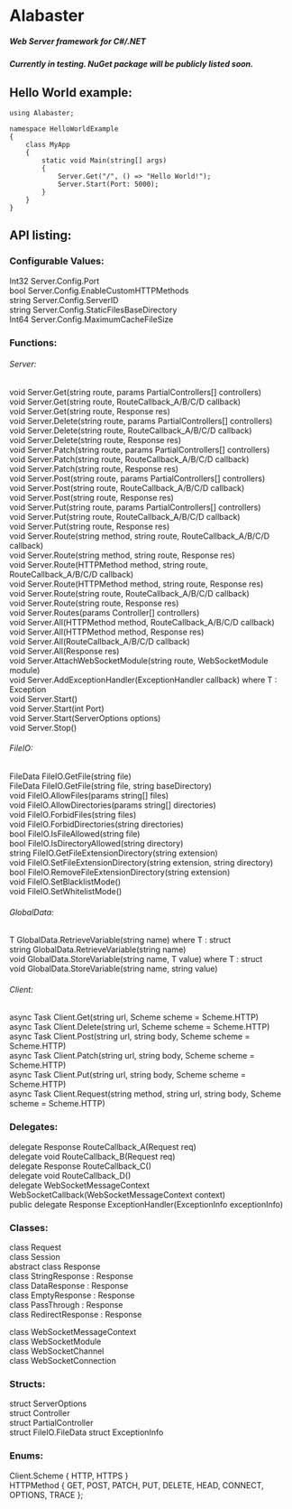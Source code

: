 # Alabaster

##### Web Server framework for C#/.NET

##### Currently in testing. NuGet package will be publicly listed soon.  

## Hello World example:  

```
using Alabaster;

namespace HelloWorldExample
{
    class MyApp
    {
        static void Main(string[] args)
        {
            Server.Get("/", () => "Hello World!");            
            Server.Start(Port: 5000);
        }
    }
}
```

## API listing:  

### Configurable Values:  

Int32 Server.Config.Port  
bool Server.Config.EnableCustomHTTPMethods  
string Server.Config.ServerID  
string Server.Config.StaticFilesBaseDirectory  
Int64 Server.Config.MaximumCacheFileSize  
  
### Functions:  

###### Server:  
void Server.Get(string route, params PartialControllers[] controllers)  
void Server.Get(string route, RouteCallback_A/B/C/D callback)  
void Server.Get(string route, Response res)  
void Server.Delete(string route, params PartialControllers[] controllers)  
void Server.Delete(string route, RouteCallback_A/B/C/D callback)  
void Server.Delete(string route, Response res)  
void Server.Patch(string route, params PartialControllers[] controllers)  
void Server.Patch(string route, RouteCallback_A/B/C/D callback)  
void Server.Patch(string route, Response res)  
void Server.Post(string route, params PartialControllers[] controllers)  
void Server.Post(string route, RouteCallback_A/B/C/D callback)  
void Server.Post(string route, Response res)  
void Server.Put(string route, params PartialControllers[] controllers)  
void Server.Put(string route, RouteCallback_A/B/C/D callback)  
void Server.Put(string route, Response res)   
void Server.Route(string method, string route, RouteCallback_A/B/C/D callback)  
void Server.Route(string method, string route, Response res)  
void Server.Route(HTTPMethod method, string route, RouteCallback_A/B/C/D callback)  
void Server.Route(HTTPMethod method, string route, Response res)  
void Server.Route(string route, RouteCallback_A/B/C/D callback)  
void Server.Route(string route, Response res)  
void Server.Routes(params Controller[] controllers)  
void Server.All(HTTPMethod method, RouteCallback_A/B/C/D callback)  
void Server.All(HTTPMethod method, Response res)  
void Server.All(RouteCallback_A/B/C/D callback)  
void Server.All(Response res)  
void Server.AttachWebSocketModule(string route, WebSocketModule module)  
void Server.AddExceptionHandler<T>(ExceptionHandler callback) where T : Exception  
void Server.Start()  
void Server.Start(int Port)  
void Server.Start(ServerOptions options)  
void Server.Stop()  

###### FileIO:  
FileData FileIO.GetFile(string file)  
FileData FileIO.GetFile(string file, string baseDirectory)  
void FileIO.AllowFiles(params string[] files)  
void FileIO.AllowDirectories(params string[] directories)  
void FileIO.ForbidFiles(string files)  
void FileIO.ForbidDirectories(string directories)  
bool FileIO.IsFileAllowed(string file)  
bool FileIO.IsDirectoryAllowed(string directory)  
string FileIO.GetFileExtensionDirectory(string extension)  
void FileIO.SetFileExtensionDirectory(string extension, string directory)  
bool FileIO.RemoveFileExtensionDirectory(string extension)  
void FileIO.SetBlacklistMode()  
void FileIO.SetWhitelistMode()  

###### GlobalData:  
T GlobalData.RetrieveVariable<T>(string name) where T : struct  
string GlobalData.RetrieveVariable(string name)  
void GlobalData.StoreVariable<T>(string name, T value) where T : struct  
void GlobalData.StoreVariable(string name, string value)  

###### Client:  

async Task<string> Client.Get(string url, Scheme scheme = Scheme.HTTP)  
async Task<string> Client.Delete(string url, Scheme scheme = Scheme.HTTP)  
async Task<string> Client.Post(string url, string body, Scheme scheme = Scheme.HTTP)  
async Task<string> Client.Patch(string url, string body, Scheme scheme = Scheme.HTTP)  
async Task<string> Client.Put(string url, string body, Scheme scheme = Scheme.HTTP)  
async Task<string> Client.Request(string method, string url, string body, Scheme scheme = Scheme.HTTP)  

### Delegates:  

delegate Response RouteCallback_A(Request req)  
delegate void RouteCallback_B(Request req)  
delegate Response RouteCallback_C()  
delegate void RouteCallback_D()  
delegate WebSocketMessageContext WebSocketCallback(WebSocketMessageContext context)  
public delegate Response ExceptionHandler(ExceptionInfo exceptionInfo)  

### Classes:  

class Request  
class Session  
abstract class Response  
class StringResponse : Response  
class DataResponse : Response  
class EmptyResponse : Response  
class PassThrough : Response  
class RedirectResponse : Response  

class WebSocketMessageContext  
class WebSocketModule  
class WebSocketChannel  
class WebSocketConnection  

### Structs:

struct ServerOptions  
struct Controller  
struct PartialController  
struct FileIO.FileData
struct ExceptionInfo  

### Enums:  
Client.Scheme { HTTP, HTTPS }  
HTTPMethod { GET, POST, PATCH, PUT, DELETE, HEAD, CONNECT, OPTIONS, TRACE };  
